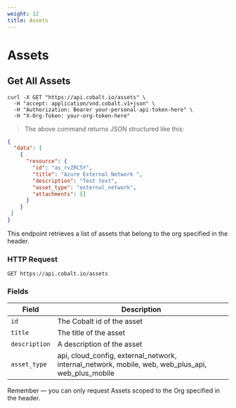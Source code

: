```yaml
---
weight: 12
title: Assets
---
```


# Assets

## Get All Assets

```shell
curl -X GET "https://api.cobalt.io/assets" \
  -H "accept: application/vnd.cobalt.v1+json" \
  -H "Authorization: Bearer your-personal-api-token-here" \
  -H "X-Org-Token: your-org-token-here"
```

> The above command returns JSON structured like this:

```json
{
  "data": [
    {
      "resource": {
        "id": "as_rvZRC5Y",
        "title": "Azure External Network ",
        "description": "Test text",
        "asset_type": "external_network",
        "attachments": []
      }
    }
 ]
}
```

This endpoint retrieves a list of assets that belong to the org specified in the header.


### HTTP Request

`GET https://api.cobalt.io/assets`

### Fields

Field          | Description
-------------  | -----------
`id`           | The Cobalt id of the asset
`title`        | The title of the asset
`description`  | A description of the asset
`asset_type`   | api, cloud_config, external_network, internal_network, mobile, web, web_plus_api, web_plus_mobile  


<aside class="success">
Remember — you can only request Assets scoped to the Org specified in the header.
</aside>
